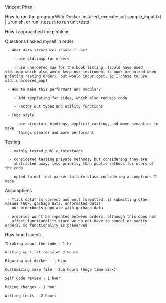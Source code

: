 Vincent Phan

How to run the program
   With Docker installed, execute: cat sample_input.txt | ./run.sh, or run ./test.sh to run unit tests

How I approached the problem:

   Questions I asked myself in order:
   
     - What data structures should I use?
     
        - use std::map for orders
        
        - use unordered map for the book listing, (could have used std::map which also would keep our instrument to book organized when printing resting orders, but would incur cost, so I chose to use std::unordered_map)
        
     - How to make this performant and modular?
     
        - Add templating for sides, which also reduces code
        
        - Factor out types and utility functions
        
     - Code style
     
        - use structure bindings, explicit casting, and move semantics to make
          things clearer and more performant

   Testing
   
      - mainly tested public interfaces
      
      - considered testing private methods, but considering they are
        abstracted away, less priority than public methods for users of the code
        
      - opted to not test parser failure class considering assumptions I made

   Assumptions 
   
     - "tick data" is correct and well formatted. if submitting other values (EOF, garbage data, unformated data)
       our orderbooks populate with garbage data
       
     - orderids won't be repeated between orders, although this does not
       affect functionality since we do not have to cancel or modify orders, so functionality is preserved

How long I spent:

    Thinking about the code - 1 hr
   
    Writing up first revision 2 hours
   
    Figuring out docker - 1 hour
   
    Customizing make file - 2.5 hours (huge time sink)
   
    Self Code review - 1 hour
   
    Making changes - 1 hour
   
    Writing tests - 2 hours
